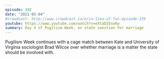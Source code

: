 ```yaml
---
episode: 342
date: "2021-03-04"
#crowdcast: http://www.crowdcast.io/e/in-lieu-of-fun-episode-235
youtube: https://www.youtube.com/watch?v=eXtaDIEnvKw
summary: Day 4 of Pugilism Week, on state sanction for marriage
---
```

Pugilism Week continues with a cage match between Kate and University of
Virginia sociologist Brad Wilcox over whether marriage is a matter the state
should be involved with.

